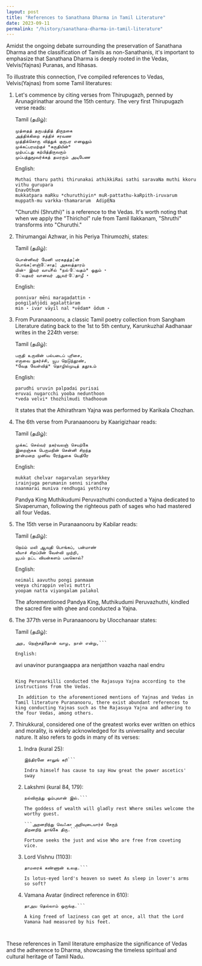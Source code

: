 ```yaml
---
layout: post
title: "References to Sanathana Dharma in Tamil Literature"
date: 2023-09-11
permalink: "/history/sanathana-dharma-in-tamil-literature"
---
```


Amidst the ongoing debate surrounding the preservation of Sanathana Dharma and the classification of Tamils as non-Sanathanis, it's important to emphasize that Sanathana Dharma is deeply rooted in the Vedas, Velvis(Yajnas) Puranas, and Itihasas. 

To illustrate this connection, I've compiled references to Vedas, Velvis(Yajnas) from some Tamil literatures:

<!--more-->

1. Let's commence by citing verses from Thirupugazh, penned by Arunagirinathar around the 15th century. The very first Thirupugazh verse reads:

   Tamil (தமிழ்):
   ```
   முத்தைத் தருபத்தித் திருநகை
   அத்திக்கிறை சத்திச் சரவண
   முத்திக்கொரு வித்துக் குருபர எனஓதும்
   முக்கட்பரமற்குச் *சுருதியின்*
   முற்பட்டது கற்பித்திருவரும்
   முப்பத்துமூவர்க்கத் தமரரும் அடிபேண
   ```

   English:
   ```
   Muthai tharu pathi thirunakai athikkiRai sathi saravaNa muthi kkoru vithu gurupara 
   EnavOthum
   mukkatpara maRku *churuthiyin* muR-pattathu-kaRpith-iruvarum muppath-mu varkka-thamararum  AdipENa	
   ```

   "Churuthi (Shruthi)" is a reference to the Vedas. It's worth noting that when we apply the "Thirichol" rule from Tamil Ilakkanam, "Shruthi" transforms into "Churuthi."

2. Thirumangai Azhwar, in his Periya Thirumozhi, states:

   Tamil (தமிழ்):
   ```
   பொன்னிவர் மேனி மரகதத்த¦ன்
   பொங்க¦ளஞ்ேசாத¦ அகலத்தாரம்
   மின்⋆ இவர் வாய¥ல் *நல் ேவதம்* ஓதும் ⋆
   ேவதயர் வானவர் ஆவர் ேதாழீ ⋆
   ```

   English:
   
   ```
   ponnivar mēni maragadattin ⋆
   poṅgiḻañjōdi agalattāram
   min ⋆ ivar vāyil nal *vēdam* ōdum ⋆
   ```

3. From Puranaanooru, a classic Tamil poetry collection from Sangham Literature dating back to the 1st to 5th century, Karunkuzhal Aadhanaar writes in the 224th verse:

   Tamil (தமிழ்):
   ```
   பருதி உருவின் பல்படைப் புரிசை,
   எருவை நுகர்ச்சி, யூப நெடுந்தூண்,
   *வேத வேள்வித்* தொழில்முடித் ததூஉம்
   ```

   English:
   ```
   parudhi uruvin palpadai purisai
   eruvai nugarcchi yooba nedunthoon
   *veda velvi* thozhilmudi thadhooum
   ```
   It states that the Athirathram Yajna was performed by Karikala Chozhan.

4. The 6th verse from Puranaanooru by Kaarigizhaar reads:

   Tamil (தமிழ்):
   ```
   முக்கட் செல்வர் நகர்வலஞ் செயற்கே 
   இறைஞ்சுக பெருமநின் சென்னி சிறந்த 
   நான்மறை முனிவ ரேந்துகை யெதிரே
   ```

   English:
   ```
   mukkat chelvar nagarvalan seyarkkey
   irainjuga perumanin senni sirandha
   naanmarai muniva rendhugai yethirey
   ```

   Pandya King Muthikudumi Peruvazhuthi conducted a Yajna dedicated to Sivaperuman, following the righteous path of sages who had mastered all four Vedas.

5. The 15th verse in Puranaanooru by Kabilar reads:

   Tamil (தமிழ்):
   ```
   நெய்ம் மலி ஆவுதி பொங்கப், பன்மாண்
   வீயாச் சிறப்பின் வேள்வி முற்றி,
   யூபம் நட்ட வியன்களம் பலகொல்?
   ```

   English:
   ```
   neimali aavuthu pongi panmaam
   veeya chirappin velvi muttri
   yoopam natta viyangalam palakol
   ```

   The aforementioned Pandya King, Muthikudumi Peruvazhuthi, kindled the sacred fire with ghee and conducted a Yajna.

6. The 377th verse in Puranaanooru by Ulocchanaar states:

   Tamil (தமிழ்):

   ```அவி உணவினோர் புறங் காப்ப,
   அற, நெஞ்சத்தோன் வாழ, நாள் என்று,```

   English:
   ```
   avi unavinor purangaappa
   ara nenjatthon vaazha naal endru
   ```

   King Perunarkilli conducted the Rajasuya Yajna according to the instructions from the Vedas.

    In addition to the aforementioned mentions of Yajnas and Vedas in Tamil literature Purananooru, there exist abundant references to king conducting Yajnas such as the Rajasuya Yajna and adhering to the four Vedas, among others.

7. Thirukkural, considered one of the greatest works ever written on ethics and morality, is widely acknowledged for its universality and secular nature. It also refers to gods in many of its verses:

   1. Indra (kural 25):

      ```ஐந்தவித்தான் ஆற்றல் அகல்விசும்பு ளார்கோமான்
      இந்திரனே சாலுங் கரி```

      Indra himself has cause to say How great the power ascetics' sway

   1. Lakshmi (kural 84, 179):

      ```அகனமர்ந்து செய்யாள் உறையும் முகனமர்ந்து
      நல்விருந்து ஓம்புவான் இல்.```

      The goddess of wealth will gladly rest Where smiles welcome the worthy guest.

      ```அறனறிந்து வெஃகா அறிவுடையார்ச் சேருந்
      திறனறிந் தாங்கே திரு.```

      Fortune seeks the just and wise Who are free from coveting vice.

   1. Lord Vishnu (1103):

      ```தாம்வீழ்வார் மென்றோள் துயிலின் இனிதுகொல்
      தாமரைக் கண்ணான் உலகு.```

      Is lotus-eyed lord's heaven so sweet As sleep in lover's arms so soft?

   1. Vamana Avatar (indirect reference in 610):

      ```மடியிலா மன்னவன் எய்தும் அடியளந்தான்
      தாஅய தெல்லாம் ஒருங்கு.```

      A king freed of laziness can get at once, all that the Lord Vamana had measured by his feet.



These references in Tamil literature emphasize the significance of Vedas and the adherence to Dharma, showcasing the timeless spiritual and cultural heritage of Tamil Nadu.